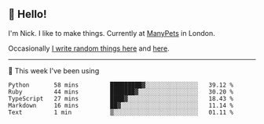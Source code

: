 ## 👋 Hello! 

I'm Nick. I like to make things. Currently at [ManyPets](https://manypets.com) in London.

Occasionally [I write random things here](https://nicksnell.com) and [here](https://twitter.com/nicksnell).

-------

🚀 This week I've been using

<!--START_SECTION:waka-->

```text
Python       58 mins         █████████▓░░░░░░░░░░░░░░░   39.12 %
Ruby         44 mins         ███████▓░░░░░░░░░░░░░░░░░   30.20 %
TypeScript   27 mins         ████▓░░░░░░░░░░░░░░░░░░░░   18.43 %
Markdown     16 mins         ██▓░░░░░░░░░░░░░░░░░░░░░░   11.14 %
Text         1 min           ▒░░░░░░░░░░░░░░░░░░░░░░░░   01.11 %
```

<!--END_SECTION:waka-->
